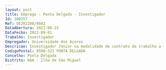 ```yaml
--- 
layout: post
title: Emprego - Ponta Delgada - Investigador
Id: 100357
Ref: OE202208/0602
DataAbertura: 2022-08-22
DataFecho: 2022-09-01
Trabalho: Investigador
Empregador: Universidade dos Açores
Descricao: Investigador Júnior na modalidade de contrato de trabalho a termo resolutivo certo, para a área científica de Biologia.
CodigoPostal: 9500-321 PONTA DELGADA
Concelho: Ponta Delgada
Distrito: RAA - Ilha de São Miguel
--- 
```

